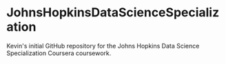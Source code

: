 # JohnsHopkinsDataScienceSpecialization
Kevin's initial GitHub repository for the Johns Hopkins Data Science Specialization Coursera coursework.
